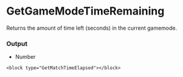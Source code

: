 # GetGameModeTimeRemaining

Returns the amount of time left (seconds) in the current gamemode.

### Output

-   Number

```blockly
<block type="GetMatchTimeElapsed"></block>
```
